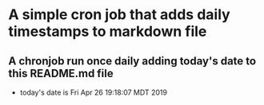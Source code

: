 A simple cron job that adds daily timestamps to markdown file
============================================================
## A chronjob run once daily adding today's date to this README.md file
* today's date is Fri Apr 26 19:18:07 MDT 2019
